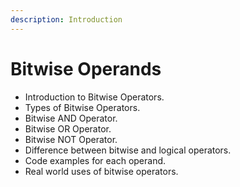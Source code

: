 ```yaml
---
description: Introduction
---
```


# Bitwise Operands

* Introduction to Bitwise Operators.
* Types of Bitwise Operators.
* Bitwise AND Operator.
* Bitwise OR Operator.
* Bitwise NOT Operator.
* Difference between bitwise and logical operators.
* Code examples for each operand.
* Real world uses of bitwise operators.
